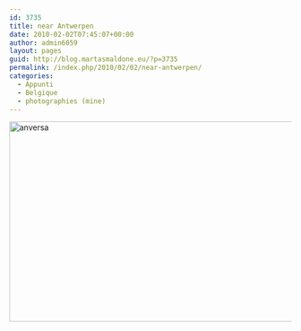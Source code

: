 ```yaml
---
id: 3735
title: near Antwerpen
date: 2010-02-02T07:45:07+00:00
author: admin6059
layout: pages
guid: http://blog.martasmaldone.eu/?p=3735
permalink: /index.php/2010/02/02/near-antwerpen/
categories:
  - Appunti
  - Belgique
  - photographies (mine)
---
```

<img class="aligncenter wp-image-3736" src="http://blog.martasmaldone.eu/wp-content/uploads/2016/10/anversa.jpg" alt="anversa" width="550" height="357" srcset="http://blog.martasmaldone.eu/wp-content/uploads/2016/10/anversa.jpg 694w, http://blog.martasmaldone.eu/wp-content/uploads/2016/10/anversa-300x195.jpg 300w" sizes="(max-width: 550px) 100vw, 550px" />